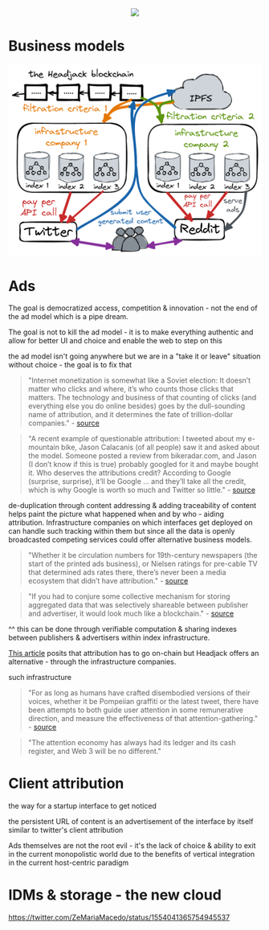 <div style="text-align: center;">
    <img src="https://png.pngitem.com/pimgs/s/207-2073499_translate-platform-from-english-to-spanish-work-in.png">
</div>


# Business models

<img src="images/infrastructure_companies.png">


# Ads

The goal is democratized access, competition & innovation - not the end of the ad model which is a pipe dream.


The goal is not to kill the ad model - it is to make everything authentic and allow for better UI and choice and enable the web to step on this

the ad model isn't going anywhere but we are in a "take it or leave" situation without choice - the goal is to fix that


> "Internet monetization is somewhat like a Soviet election: It doesn’t matter who clicks and where, it’s who counts those clicks that matters. The technology and business of that counting of clicks (and everything else you do online besides) goes by the dull-sounding name of attribution, and it determines the fate of trillion-dollar companies." - [source](https://www.thepullrequest.com/p/attribution-rules-the-world-and-itll)


> "A recent example of questionable attribution: I tweeted about my e-mountain bike, Jason Calacanis (of all people) saw it and asked about the model. Someone posted a review from bikeradar.com, and Jason (I don’t know if this is true) probably googled for it and maybe bought it. Who deserves the attributions credit? According to Google (surprise, surprise), it’ll be Google … and they’ll take all the credit, which is why Google is worth so much and Twitter so little." - [source](https://www.thepullrequest.com/p/attribution-rules-the-world-and-itll)


de-duplication through content addressing & adding traceability of content helps paint the picture what happened when and by who - aiding attribution. Infrastructure companies on which interfaces get deployed on can handle such tracking within them but since all the data is openly broadcasted competing services could offer alternative business models.

> "Whether it be circulation numbers for 19th-century newspapers (the start of the printed ads business), or Nielsen ratings for pre-cable TV that determined ads rates there, there’s never been a media ecosystem that didn’t have attribution." - [source](https://www.thepullrequest.com/p/attribution-rules-the-world-and-itll)


> "If you had to conjure some collective mechanism for storing aggregated data that was selectively shareable between publisher and advertiser, it would look much like a blockchain." - [source](https://www.thepullrequest.com/p/attribution-rules-the-world-and-itll)

^^ this can be done through verifiable computation & sharing indexes between publishers & advertisers within index infrastructure.

[This article](https://www.thepullrequest.com/p/attribution-rules-the-world-and-itll) posits that attribution has to go on-chain but Headjack offers an alternative - through the infrastructure companies.

such infrastructure 



> "For as long as humans have crafted disembodied versions of their voices, whether it be Pompeiian graffiti or the latest tweet, there have been attempts to both guide user attention in some remunerative direction, and measure the effectiveness of that attention-gathering." - [source](https://www.thepullrequest.com/p/everything-is-an-ad-network)

> "The attention economy has always had its ledger and its cash register, and Web 3 will be no different."


# Client attribution

the way for a startup interface to get noticed

the persistent URL of content is an advertisement of the interface by itself
similar to twitter's client attribution



Ads themselves are not the root evil - it's the lack of choice & ability to exit in the current monopolistic world due to the benefits of vertical integration in the current host-centric paradigm

# IDMs & storage - the new cloud

https://twitter.com/ZeMariaMacedo/status/1554041365754945537




<!--
the open nature of data leads to a shared data network effect where anyone can train ML models at scale with high quality data
https://mattturck.com/the-power-of-data-network-effects/


creators will need to shift how they monetize because there won't be platform lock-in & attribution :/
or actually the interface attribution for content naturally leads to users checking it out - creators can and should be paid to generate content through them and based on virality of content they could get paid out? omg.


Value chain


point of view: creating an interface without the ability to lock-in users is daunting - but what if most aspects of an interface are commercialized & offered as a service so creating a new interface is just the frontend? Substack lets you leave & take your subscribers with you - that's a conscious choice and they have decided to compete on the quality of service

Todo: takerate - what it is for other platforms and how it fits in headjack beyond youtube


TODO: think about creator monetization and how google currently gets the lions share of the ad revenue
What if some platforms don't freely provide the content but just anchor it and provide APIs like embedding youtube?


How to create a view of the discussion with only paid subscribers?



== transition from web2 to web3
traditional web2 companies/apps/websites will be able to gradually transition and anchor their content into this namespace - cost of entry would be marginal and the first to do so would get indexed and start getting shown in search results in this ecosystem first
No other solution has a seamless way to address content on http and bridge with traditional dns




copyright infringement is beneficial for youtube
https://www.youtube.com/watch?v=4IaOeVgZ-wc



platform attribution - advertising 
Interface names that were used to publish content can serve as advertising (interface attribution) for the platform that was chosen by a user when content is viewed through other interfaces because the original URIs will be shown and users will be able to click to view each piece of content through the originating interface if they choose to (if they've never heard of it before & are curious or if their current interface doesn't fully support a given message type).

==> discoverability of new interfaces!

There will be a marketplace for every vertical - we need to democratize specialization & competition




Markets, markets everywhere!
algorithmic transparency & choice
https://www.ribbonfarm.com/2019/02/28/markets-are-eating-the-world/


business models - who will host the content?
how does The Graph fit into this?! omg?!

incentive for infrastructure companies to do proper filtration of bots - apps can leave for other infrastructure - whereas within twitter there has been conflict of interest for executives as their bonuses counted on counts of users - so why diagnose the bot problem really? TODO: source - or be more vague and don't directly point to twitter




-->
